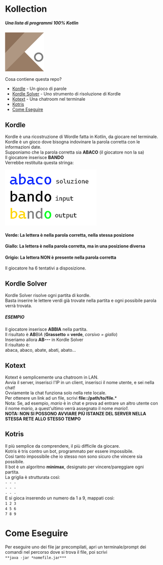 # Kollection
##### Una lista di programmi 100% Kotlin
![](/logo.png)

Cosa contiene questa repo?
- [Kordle](#kordle) - Un gioco di parole
- [Kordle Solver](#kordle-solver) - Uno strumento di risoluzione di Kordle
- [Kotext](#kotext) - Una chatroom nel terminale
- [Kotris](#kotris)
- [Come Eseguire](#come-eseguire)

## Kordle
Kordle è una ricostruzione di Wordle fatta in Kotlin, da giocare nel terminale.
Kordle è un gioco dove bisogna indovinare la parola corretta con le informazioni date.  
Supponiamo che la parola corretta sia **ABACO** (il giocatore non la sa)  
Il giocatore inserisce **BANDO**  
Verrebbe restituita questa stringa:  

![](/kordle-example.png)
#### Verde: La lettera è nella parola corretta, nella stessa posizione
#### Giallo: La lettera è nella parola corretta, ma in una posizione diversa
#### Grigio: La lettera NON è presente nella parola corretta  
Il giocatore ha 6 tentativi a disposizione.
  
## Kordle Solver
Kordle Solver risolve ogni partita di kordle.  
Basta inserire le lettere verdi già trovate nella partita e ogni possibile parola verrà trovata.  
##### ESEMPIO  
Il giocatore inserisce **ABBIA** nella partita.  
Il risultato è **AB**BI*A* (**Grassetto = verde**, *corsivo = giallo*)  
Inseriamo allora **AB---** in Kordle Solver  
Il risultato è:  
abaca, abaco, abate, abati, abato...  
  
## Kotext  
Kotext è semplicemente una chatroom in LAN.  
Avvia il server, inserisci l'IP in un client, inserisci il nome utente, e sei nella chat!  
Ovviamente la chat funziona solo nella rete locale.  
Per ottenere un link ad un file, scrivi **file::/path/to/file.***  
Nota: Se, ad esempio, *mario* è in chat e prova ad entrare un altro utente con il nome *mario*, a quest'ultimo verrà assegnato il nome *mario1*.  
**NOTA: NON SI POSSONO AVVIARE PIÙ ISTANZE DEL SERVER NELLA STESSA RETE ALLO STESSO TEMPO**

## Kotris  
Il più semplice da comprendere, il più difficile da giocare.  
Kotris è tris contro un bot, programmato per essere impossibile.  
Così tanto impossibile che io stesso non sono sicuro che vincere sia possibile.  
Il bot è un algoritmo **minimax**, designato per vincere/pareggiare ogni partita.  
La griglia è strutturata così:  
``- - -``  
``- - -``  
``- - -``  
E si gioca inserendo un numero da 1 a 9, mappati così:  
``1 2 3``  
``4 5 6``  
``7 8 9``  

# Come Eseguire  
Per eseguire uno dei file jar precompilati, apri un terminale/prompt dei comandi nel percorso dove si trova il file, poi scrivi  
`**java -jar *nomefile.jar***`
